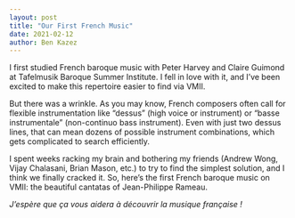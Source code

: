 ```yaml
---
layout: post
title: "Our First French Music"
date: 2021-02-12
author: Ben Kazez
---
```


I first studied French baroque music with Peter Harvey and Claire Guimond at Tafelmusik Baroque Summer Institute. I fell in love with it, and I’ve been excited to make this repertoire easier to find via VMII.

But there was a wrinkle. As you may know, French composers often call for flexible instrumentation like “dessus” (high voice or instrument) or “basse instrumentale” (non-continuo bass instrument). Even with just two dessus lines, that can mean dozens of possible instrument combinations, which gets complicated to search efficiently.

I spent weeks racking my brain and bothering my friends (Andrew Wong, Vijay Chalasani, Brian Mason, etc.) to try to find the simplest solution, and I think we finally cracked it. So, here’s the first French baroque music on VMII: the beautiful cantatas of Jean-Philippe Rameau.

_J’espère que ça vous aidera à découvrir la musique française !_